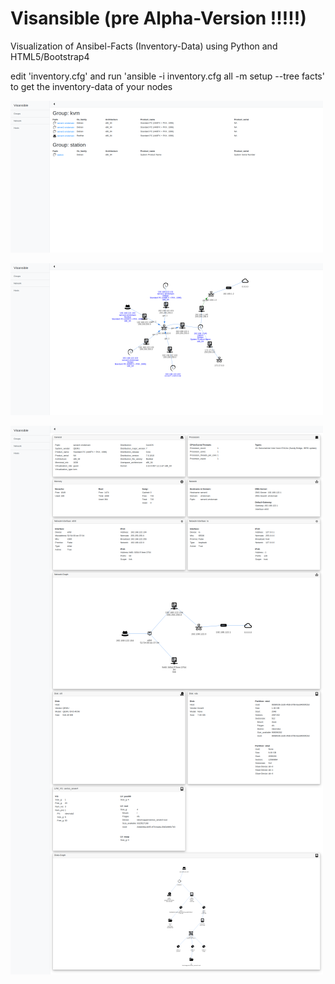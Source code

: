 # Visansible (pre Alpha-Version !!!!!)
Visualization of Ansibel-Facts (Inventory-Data) using Python and HTML5/Bootstrap4

 edit 'inventory.cfg' and run 'ansible -i inventory.cfg all -m setup --tree facts' to get the inventory-data of your nodes


![Hosts](doc/hosts.png?raw=true "Hosts")

![Network](doc/network.png?raw=true "Network")

![Centos7.6 on KVM](doc/kvm-centos7.6.png?raw=true "Centos7.6 on KVM")




